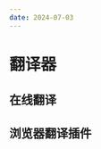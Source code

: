 ```yaml
---
date: 2024-07-03
---
```


# 翻译器

## 在线翻译

<guide-link text="微软翻译" src="https://cn.bing.com/translator" />

<guide-link text="有道翻译" src="https://fanyi.youdao.com/#/" />

<guide-link text="百度翻译" src="https://fanyi.baidu.com/" />

<guide-link text="腾讯翻译君" src="https://fanyi.qq.com/" />

## 浏览器翻译插件

<guide-link text="immersive-translate" src="https://immersivetranslate.com/" />
